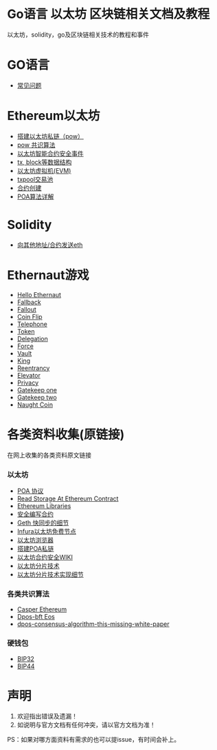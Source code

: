 
# Go语言 以太坊 区块链相关文档及教程

以太坊，solidity，go及区块链相关技术的教程和事件

# GO语言

* [常见问题](./go/go_zh.md)

# Ethereum以太坊

* [搭建以太坊私链（pow）](./ethereum/how_to_build_private_net_zh.md)  
* [pow 共识算法](./ethereum/pow_zh.md)  
* [以太坊智能合约安全事件](./ethereum/security_incident_zh.md)
* [tx, block等数据结构](./ethereum/data_structure.md)
* [以太坊虚拟机(EVM)](./ethereum/evm_zh.md)
* [txpool交易池](./ethereum/txpool_zh.md)
* [合约创建](./ethereum/Transaction_execution_zh.md)
* [POA算法详解](./ethereum/poa_zh.md)

# Solidity

* [向其他地址/合约发送eth](./solidity/send_eth_zh.md)

# Ethernaut游戏

* [Hello Ethernaut](./ethernaut/0_Hello_Ethernaut_zh.md)
* [Fallback](./ethernaut/1_Fallback_zh.md)
* [Fallout](./ethernaut/2_Fallout_zh.md)
* [Coin Flip](./ethernaut/3_Coin_Flip_zh.md)
* [Telephone](./ethernaut/4_Telephone_zh.md)
* [Token](./ethernaut/5_Token_zh.md)
* [Delegation](./ethernaut/6_Delegation_zh.md)
* [Force](./ethernaut/7_Force_zh.md)
* [Vault](./ethernaut/8_Vault_zh.md)
* [King](./ethernaut/9_King_zh.md)
* [Reentrancy](./ethernaut/10_Reentrancy_zh.md)
* [Elevator](./ethernaut/11_Elevator_zh.md)
* [Privacy](./ethernaut/12_Privacy_zh.md)
* [Gatekeep one](./ethernaut/13_Gatekeep_one_zh.md)
* [Gatekeep two](./ethernaut/14_Gatekeep_two_zh.md)
* [Naught Coin](./ethernaut/15_Naught_Coin_zh.md)

# 各类资料收集(原链接)

在网上收集的各类资料原文链接

### 以太坊

* [POA 协议](https://github.com/ethereum/EIPs/issues/225)
* [Read Storage At Ethereum Contract](https://medium.com/aigang-network/how-to-read-ethereum-contract-storage-44252c8af925)
* [Ethereum Libraries](https://github.com/Modular-Network/ethereum-libraries)
* [安全编写合约](https://github.com/ConsenSys/smart-contract-best-practices/blob/master/README-zh.md)
* [Geth 快同步的细节](https://github.com/ethereum/go-ethereum/issues/15001)
* [Infura以太坊免费节点](https://infura.io)
* [以太坊浏览器](https://etherscan.io)
* [搭建POA私链](https://hackernoon.com/setup-your-own-private-proof-of-authority-ethereum-network-with-geth-9a0a3750cda8)
* [以太坊合约安全WIKI](https://github.com/ethereum/wiki/wiki/Safety)
* [以太坊分片技术](https://blockgeeks.com/guides/what-are-ethereum-nodes-and-sharding/)
* [以太坊分片技术实现细节](https://github.com/ethereum/sharding/blob/develop/docs/doc.md)

### 各类共识算法

* [Casper Ethereum](https://arxiv.org/pdf/1710.09437.pdf)
* [Dpos-bft Eos](https://medium.com/eosio/dpos-bft-pipelined-byzantine-fault-tolerance-8a0634a270ba)
* [dpos-consensus-algorithm-this-missing-white-paper](https://steemit.com/dpos/@dantheman/dpos-consensus-algorithm-this-missing-white-paper)

### 硬钱包

* [BIP32](https://github.com/bitcoin/bips/blob/master/bip-0032.mediawiki)
* [BIP44](https://github.com/bitcoin/bips/blob/master/bip-0044.mediawiki)

# 声明

1. 欢迎指出错误及遗漏！
2. 如说明与官方文档有任何冲突，请以官方文档为准！

PS：如果对哪方面资料有需求的也可以提issue，有时间会补上。
